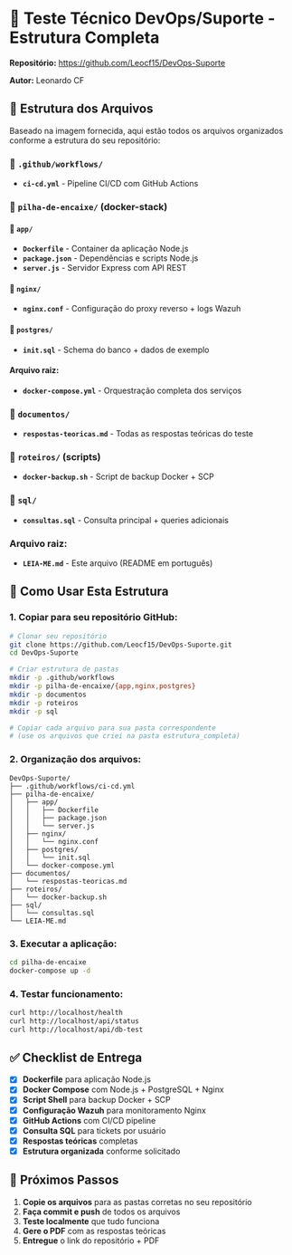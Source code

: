 # 🚀 Teste Técnico DevOps/Suporte - Estrutura Completa

**Repositório:** https://github.com/Leocf15/DevOps-Suporte
 
**Autor:** Leonardo CF

## 📁 Estrutura dos Arquivos

Baseado na imagem fornecida, aqui estão todos os arquivos organizados conforme a estrutura do seu repositório:

### 📂 `.github/workflows/`
- **`ci-cd.yml`** - Pipeline CI/CD com GitHub Actions

### 📂 `pilha-de-encaixe/` (docker-stack)

#### 📂 `app/`
- **`Dockerfile`** - Container da aplicação Node.js
- **`package.json`** - Dependências e scripts Node.js  
- **`server.js`** - Servidor Express com API REST

#### 📂 `nginx/`
- **`nginx.conf`** - Configuração do proxy reverso + logs Wazuh

#### 📂 `postgres/`
- **`init.sql`** - Schema do banco + dados de exemplo

#### Arquivo raiz:
- **`docker-compose.yml`** - Orquestração completa dos serviços

### 📂 `documentos/`
- **`respostas-teoricas.md`** - Todas as respostas teóricas do teste

### 📂 `roteiros/` (scripts)
- **`docker-backup.sh`** - Script de backup Docker + SCP

### 📂 `sql/`
- **`consultas.sql`** - Consulta principal + queries adicionais

### Arquivo raiz:
- **`LEIA-ME.md`** - Este arquivo (README em português)

## 🎯 Como Usar Esta Estrutura

### 1. **Copiar para seu repositório GitHub:**

```bash
# Clonar seu repositório
git clone https://github.com/Leocf15/DevOps-Suporte.git
cd DevOps-Suporte

# Criar estrutura de pastas
mkdir -p .github/workflows
mkdir -p pilha-de-encaixe/{app,nginx,postgres}
mkdir -p documentos
mkdir -p roteiros  
mkdir -p sql

# Copiar cada arquivo para sua pasta correspondente
# (use os arquivos que criei na pasta estrutura_completa)
```

### 2. **Organização dos arquivos:**

```
DevOps-Suporte/
├── .github/workflows/ci-cd.yml
├── pilha-de-encaixe/
│   ├── app/
│   │   ├── Dockerfile
│   │   ├── package.json
│   │   └── server.js
│   ├── nginx/
│   │   └── nginx.conf
│   ├── postgres/
│   │   └── init.sql
│   └── docker-compose.yml
├── documentos/
│   └── respostas-teoricas.md
├── roteiros/
│   └── docker-backup.sh
├── sql/
│   └── consultas.sql
└── LEIA-ME.md
```

### 3. **Executar a aplicação:**

```bash
cd pilha-de-encaixe
docker-compose up -d
```

### 4. **Testar funcionamento:**

```bash
curl http://localhost/health
curl http://localhost/api/status
curl http://localhost/api/db-test
```

## ✅ Checklist de Entrega

- [x] **Dockerfile** para aplicação Node.js
- [x] **Docker Compose** com Node.js + PostgreSQL + Nginx  
- [x] **Script Shell** para backup Docker + SCP
- [x] **Configuração Wazuh** para monitoramento Nginx
- [x] **GitHub Actions** com CI/CD pipeline
- [x] **Consulta SQL** para tickets por usuário
- [x] **Respostas teóricas** completas
- [x] **Estrutura organizada** conforme solicitado

## 🚀 Próximos Passos

1. **Copie os arquivos** para as pastas corretas no seu repositório
2. **Faça commit e push** de todos os arquivos
3. **Teste localmente** que tudo funciona
4. **Gere o PDF** com as respostas teóricas
5. **Entregue** o link do repositório + PDF
